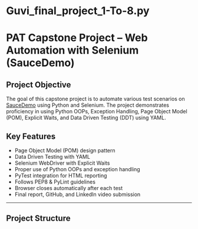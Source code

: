 # Guvi_final_project_1-To-8.py
# PAT Capstone Project – Web Automation with Selenium (SauceDemo)

## Project Objective
The goal of this capstone project is to automate various test scenarios on [SauceDemo](https://www.saucedemo.com/) using Python and Selenium. The project demonstrates proficiency in using Python OOPs, Exception Handling, Page Object Model (POM), Explicit Waits, and Data Driven Testing (DDT) using YAML.

## Key Features
- Page Object Model (POM) design pattern
- Data Driven Testing with YAML
- Selenium WebDriver with Explicit Waits
- Proper use of Python OOPs and exception handling
- PyTest integration for HTML reporting
- Follows PEP8 & PyLint guidelines
- Browser closes automatically after each test
- Final report, GitHub, and LinkedIn video submission

---

## Project Structure

